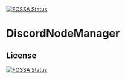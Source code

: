 [![FOSSA Status](https://app.fossa.io/api/projects/git%2Bgithub.com%2FJabulba%2FDiscordNodeWarManager.svg?type=shield)](https://app.fossa.io/projects/git%2Bgithub.com%2FJabulba%2FDiscordNodeWarManager?ref=badge_shield)

# DiscordNodeManager

## License
[![FOSSA Status](https://app.fossa.io/api/projects/git%2Bgithub.com%2FJabulba%2FDiscordNodeWarManager.svg?type=large)](https://app.fossa.io/projects/git%2Bgithub.com%2FJabulba%2FDiscordNodeWarManager?ref=badge_large)